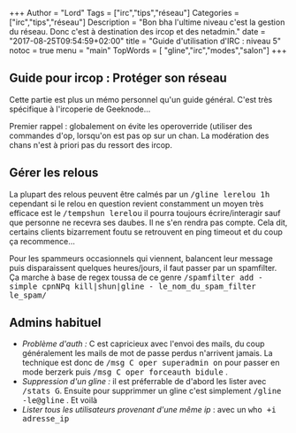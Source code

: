 +++
Author = "Lord"
Tags = ["irc","tips","réseau"]
Categories = ["irc","tips","réseau"]
Description = "Bon bha l'ultime niveau c'est la gestion du réseau. Donc c'est à destination des ircop et des netadmin."
date = "2017-08-25T09:54:59+02:00"
title = "Guide d'utilisation d'IRC : niveau 5"
notoc = true
menu = "main"
TopWords = [  "gline","irc","modes","salon"]
+++
## Guide pour ircop : Protéger son réseau
Cette partie est plus un mémo personnel qu'un guide général. C'est très spécifique à l'ircoperie de Geeknode…

Premier rappel : globalement on évite les operoverride (utiliser des commandes d'op, lorsqu'on est pas op sur un chan. La modération des chans n'est à priori pas du ressort des ircop.

## Gérer les relous

La plupart des relous peuvent être calmés par un <samp>/gline lerelou 1h</samp> cependant si le relou en question revient constamment un moyen très efficace est le <samp>/tempshun lerelou</samp> il pourra toujours écrire/interagir sauf que personne ne recevra ses daubes. Il ne s'en rendra pas compte. Cela dit, certains clients bizarrement foutu se retrouvent en ping timeout et du coup ça recommence…

Pour les spammeurs occasionnels qui viennent, balancent leur message puis disparaissent quelques heures/jours, il faut passer par un spamfilter. Ça marche à base de regex toussa de ce genre <samp>/spamfilter add -simple cpnNPq kill|shun|gline - le_nom_du_spam_filter le_spam/</samp>

## Admins habituel

- *Problème d'auth :* C est capricieux avec l'envoi des mails, du coup généralement les mails de mot de passe perdus n'arrivent jamais. La technique est donc de <samp>/msg C oper superadmin on</samp> pour passer en mode berzerk puis <samp>/msg C oper forceauth bidule</samp> .
- *Suppression d'un gline :* il est préferrable de d'abord les lister avec <samp>/stats G</samp>. Ensuite pour supprimmer un gline c'est simplement <samp>/gline -le@gline</samp> . Et voilà
- *Lister tous les utilisateurs provenant d'une même ip* : avec un <samp>who +i adresse_ip</samp>


